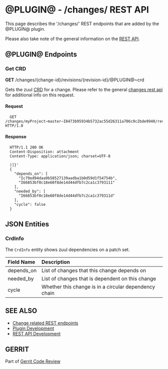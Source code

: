 @PLUGIN@ - /changes/ REST API
==============================

This page describes the '/changes/' REST endpoints that are added by
the @PLUGIN@ plugin.

Please also take note of the general information on the
[REST API](../../../Documentation/rest-api.html).

<a id="plugin-endpoints"> @PLUGIN@ Endpoints
--------------------------------------------

### <a id="get-crd"> Get CRD

__GET__ /changes/{change-id}/revisions/{revision-id}/@PLUGIN@~crd

Gets the zuul [CRD](#crd-info) for a change.  Please refer to the
general [changes rest api](../../../Documentation/rest-api-changes.html#get-review)
for additional info on this request.

#### Request

```
  GET /changes/myProject~master~I8473b95934b5732ac55d26311a706c9c2bde9940/revisions/674ac754f91e64a0efb8087e59a176484bd534d1/@PLUGIN@~crd HTTP/1.0
```

#### Response

```
  HTTP/1.1 200 OK
  Content-Disposition: attachment
  Content-Type: application/json; charset=UTF-8

  )]}'
  {
    "depends_on": [
      "Ic79ed94daa9b58527139aadba1b0d59d1f54754b",
      "I66853bf0c18e60f8de14d44dfb7c2ca1c3793111"
    ],
    "needed_by": [
      "I66853bf0c18e60f8de14d44dfb7c2ca1c379311d"
    ],
    "cycle": false
  }
```

<a id="json-entities">JSON Entities
-----------------------------------

### <a id="crd-info"></a>CrdInfo

The `CrdInfo` entity shows zuul dependencies on a patch set.

|Field Name |Description|
|:----------|:----------|
|depends_on |List of changes that this change depends on|
|needed_by  |List of changes that is dependent on this change|
|cycle      |Whether this change is in a circular dependency chain|


SEE ALSO
--------

* [Change related REST endpoints](../../../Documentation/rest-api-changes.html)
* [Plugin Development](../../../Documentation/dev-plugins.html)
* [REST API Development](../../../Documentation/dev-rest-api.html)

GERRIT
------
Part of [Gerrit Code Review](../../../Documentation/index.html)
